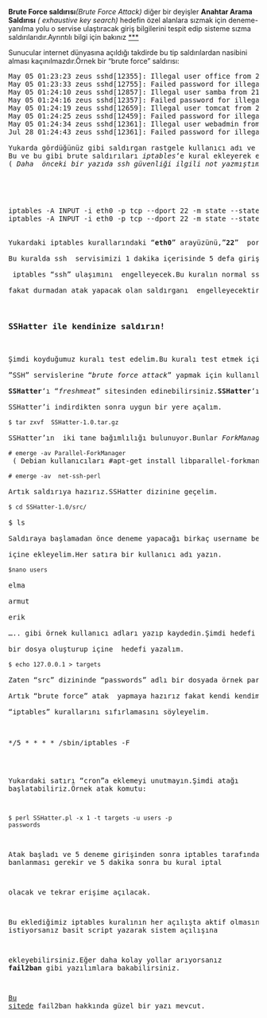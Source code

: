 <html><body><strong>Brute Force saldırısı</strong><em>(Brute Force Attack)</em> diğer bir deyişler <strong>Anahtar Arama Saldırısı</strong> <em>( exhaustive key search)</em> hedefin özel alanlara sızmak için deneme- yanılma yolu o servise  ulaştıracak giriş bilgilerini tespit edip sisteme sızma  saldırılarıdır.Ayrıntılı bilgi için bakınız <a href="http://en.wikipedia.org/wiki/Brute-force_attack" target="_blank">***</a>

Sunucular internet dünyasına açıldığı takdirde bu tip saldırılardan  nasibini alması kaçınılmazdır.Örnek bir “brute force” saldırısı:
<pre>May 05 01:23:23 zeus sshd[12355]: Illegal user office from 2**.1**.**.***
May 05 01:23:33 zeus sshd[12755]: Failed password for illegal user office from 2**.1**.**.*** port 53033 ssh2
May 05 01:24:10 zeus sshd[12857]: Illegal user samba from 213.191.74.219
May 05 01:24:16 zeus sshd[12357]: Failed password for illegal user samba from 2**.1**.**.*** port 53712 ssh2
May 05 01:24:19 zeus sshd[12659]: Illegal user tomcat from 2**.1**.**.***
May 05 01:24:25 zeus sshd[12459]: Failed password for illegal user tomcat from 2**.1**.**.*** port 54393 ssh2
May 05 01:24:34 zeus sshd[12361]: Illegal user webadmin from 2**.1**.**.***
Jul 28 01:24:43 zeus sshd[12361]: Failed password for illegal user webadmin from 2**.1**.**.*** port 55099 ssh2

Yukarda gördüğünüz gibi saldırgan rastgele kullanıcı adı ve parolalarla <strong>“ssh”</strong> servisine sızmaya çalışıyor.
Bu ve bu gibi brute saldırıları <em>iptables</em>‘e kural ekleyerek engellemeye çalışalım.
( <em>Daha  önceki bir yazıda ssh güvenliği ilgili not yazmıştım<a href="http://linux.piesso.com/sunucu-guvenligissh-ile-root-girisini-kapatin" target="_blank">**</a>O yazıya göz atabilirsiniz.</em>)
<br>


<pre>iptables -A INPUT -i eth0 -p tcp --dport 22 -m state --state NEW -m recent --set --name SSH
iptables -A INPUT -i eth0 -p tcp --dport 22 -m state --state NEW -m recent --update --seconds 60 --hitcount 5 --rttl --name SSH -j DROP


Yukardaki iptables kurallarındaki “<strong>eth0</strong>” arayüzünü,”<strong>22</strong>”  portunu kendi sisteminizdeki göre düzenleyiniz.

Bu kuralda ssh  servisimizi 1 dakika içerisinde 5 defa giriş izni vermiş olduk.Eğer  5′ten fazla giriş olduğu takdirde

 iptables “ssh” ulaşımını  engelleyecek.Bu kuralın normal ssh ile bağlanan kullanıcılar için bir  zararı olmayacak 

fakat durmadan atak yapacak olan saldırganı  engelleyecektir.
 

<h3>SSHatter ile kendinize saldırın!</h3>

Şimdi koyduğumuz kuralı test edelim.Bu kuralı test etmek için kendi kendimize saldıralım.

”SSH” servislerine “<em>brute force attack</em>” yapmak için kullanılan <strong>“SSHatter”</strong>ı kullanarak koyduğumuz kuralı test edelim.

<strong>SSHatter</strong>‘ı “<em>freshmeat</em>” sitesinden edinebilirsiniz.<strong>SSHatter</strong>‘ı <a href="http://freshmeat.net/projects/sshatter/?branch_id=70781&amp;release_id=263196" target="_blank">indirin</a> .

SSHatter’i indirdikten sonra uygun bir yere açalım.
 
<code>$ tar zxvf  SSHatter-1.0.tar.gz</code>
 
SSHatter’ın  iki tane bağımlılığı bulunuyor.Bunlar <em>ForkManager</em> ve <em>Net-SSH-Perl</em> bunları paket yöneticisi ile indirebiliriz.
 
<code># emerge -av Parallel-ForkManager</code> ( Debian kullanıcıları #apt-get install libparallel-forkmanager-perl )
 
<code># emerge -av  net-ssh-perl</code>
 
Artık saldırıya hazırız.SSHatter dizinine geçelim.
 
<code>$ cd SSHatter-1.0/src/</code>
 
$ ls
 
Saldıraya başlamadan önce deneme yapacağı birkaç username belirleyelim.Bunun için “<em>users</em>” adlı bir dosya oluşturup 

içine ekleyelim.Her satıra bir kullanıcı adı yazın.
 
<code>$nano users</code>
 
elma
 
armut
 
erik
 
….. gibi örnek kullanıcı adları yazıp kaydedin.Şimdi hedefi  belirleyelim.Bunun için ise “targets” adlı 

bir dosya oluşturup içine  hedefi yazalım.
 
<code>$ echo 127.0.0.1 &gt; targets</code>
 
Zaten “src” dizininde “passwords” adlı bir dosyada örnek parolalar  bulunmakta,kendiniz ekleme de yapabilirsiniz.

Artık “brute force” atak  yapmaya hazırız fakat kendi kendimizi de banlamamak için “cron” a 5  dakika sonra 

“iptables” kurallarını sıfırlamasını söyleyelim.
<br>
<pre>*/5 * * * * /sbin/iptables -F
</pre>
Yukardaki satırı “cron”a eklemeyi unutmayın.Şimdi atağı başlatabiliriz.Örnek atak komutu:

<code>$ perl SSHatter.pl -x 1 -t targets -u users -p passwords</code>

Atak başladı ve 5 deneme girişinden sonra iptables tarafından  banlanması gerekir ve 5 dakika sonra bu kural iptal

olacak ve tekrar  erişime açılacak.

Bu eklediğimiz iptables kuralının her açılışta aktif  olmasını istiyorsanız basit script yazarak sistem açılışına

ekleyebilirsiniz.Eğer daha kolay yollar arıyorsanız<strong> fail2ban</strong> gibi yazılımlara bakabilirsiniz.

<a href="http://www.syslogs.org/centos-uzerinde-fail2ban-ile-brute-force-onlemi/" target="_blank">Bu sitede</a> fail2ban hakkında güzel bir yazı mevcut.</pre>
</pre></body></html>